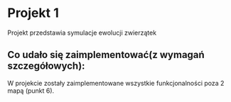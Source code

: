 # Projekt 1 

Projekt przedstawia symulacje ewolucji zwierzątek

## Co udało się zaimplementować(z wymagań szczegółowych):

W projekcie zostały zaimplementowane wszystkie funkcjonalności poza 2 mapą (punkt 6). 
